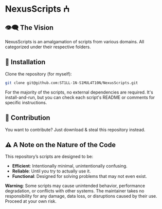 
# NexusScripts ⵄ 

## 👁️‍🗨️ The Vision
NexusScripts is an amalgamation of scripts from various domains.
All categorized under their respective folders.

## 🚀 Installation

Clone the repository (for myself):
```bash
git clone git@github.com:ST1LL-1N-S1MUL4T10N/NexusScripts.git

``` 

For the majority of the scripts, no external dependencies are required. 
It's install-and-run, but you can check each script's README or comments for specific instructions.

## 🔄 Contribution

You want to contribute? Just download & steal this repository instead.

## ⚠️  A Note on the Nature of the Code

This repository’s scripts are designed to be:

- **Efficient**: Intentionally minimal, unintentionally confusing.
- **Reliable**: Until you try to actually use it.
- **Functional**: Designed for solving problems that may not even exist.


**Warning**:
Some scripts may cause unintended behavior, performance degradation, or conflicts with other systems. 
The maintainer takes no responsibility for any damage, data loss, or disruptions caused by their use.
Proceed at your own risk.
